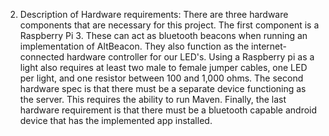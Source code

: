 2. Description of Hardware requirements: 
There are three hardware components that are necessary for this project. The first component is a Raspberry Pi 3. These can act as bluetooth beacons when running an implementation of AltBeacon. They also function as the internet-connected hardware controller for our LED's. Using a Raspberry pi as a light also requires at least two male to female jumper cables, one LED per light, and one resistor between 100 and 1,000 ohms. The second hardware spec is that there must be a separate device functioning as the server. This requires the ability to run Maven. Finally, the last hardware requirement is that there must be a bluetooth capable android device that has the implemented app installed.
